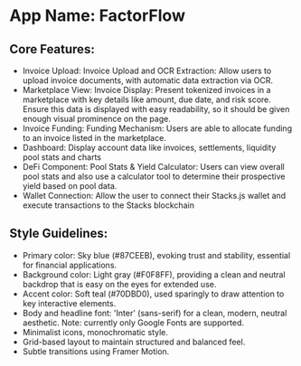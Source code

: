 # **App Name**: FactorFlow

## Core Features:

- Invoice Upload: Invoice Upload and OCR Extraction: Allow users to upload invoice documents, with automatic data extraction via OCR.
- Marketplace View: Invoice Display: Present tokenized invoices in a marketplace with key details like amount, due date, and risk score. Ensure this data is displayed with easy readability, so it should be given enough visual prominence on the page.
- Invoice Funding: Funding Mechanism: Users are able to allocate funding to an invoice listed in the marketplace.
- Dashboard: Display account data like invoices, settlements, liquidity pool stats and charts
- DeFi Component: Pool Stats & Yield Calculator: Users can view overall pool stats and also use a calculator tool to determine their prospective yield based on pool data.
- Wallet Connection: Allow the user to connect their Stacks.js wallet and execute transactions to the Stacks blockchain

## Style Guidelines:

- Primary color: Sky blue (#87CEEB), evoking trust and stability, essential for financial applications.
- Background color: Light gray (#F0F8FF), providing a clean and neutral backdrop that is easy on the eyes for extended use.
- Accent color: Soft teal (#70DBD0), used sparingly to draw attention to key interactive elements.
- Body and headline font: 'Inter' (sans-serif) for a clean, modern, neutral aesthetic. Note: currently only Google Fonts are supported.
- Minimalist icons, monochromatic style.
- Grid-based layout to maintain structured and balanced feel.
- Subtle transitions using Framer Motion.